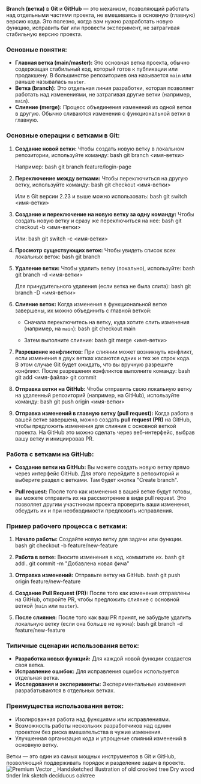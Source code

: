 **Branch (ветка)** в **Git** и **GitHub** — это механизм, позволяющий работать над отдельными частями проекта, не вмешиваясь в основную (главную) версию кода. Это полезно, когда вам нужно разработать новую функцию, исправить баг или провести эксперимент, не затрагивая стабильную версию проекта.

### **Основные понятия:**

- **Главная ветка (main/master):** Это основная ветка проекта, обычно содержащая стабильный код, который готов к публикации или продакшену. В большинстве репозиториев она называется `main` или раньше называлась `master`.
- **Ветка (branch):** Это отдельная линия разработки, которая позволяет работать над изменениями, не затрагивая другие ветки (например, `main`).
- **Слияние (merge):** Процесс объединения изменений из одной ветки в другую. Обычно сливаются изменения с функциональной ветки в главную.

### **Основные операции с ветками в Git:**

1. **Создание новой ветки:**
   Чтобы создать новую ветку в локальном репозитории, используйте команду:
   bash
   git branch <имя-ветки>
   
   Например:
   bash
   git branch feature/login-page
   

2. **Переключение между ветками:**
   Чтобы переключиться на другую ветку, используйте команду:
   bash
   git checkout <имя-ветки>
   
   Или в Git версии 2.23 и выше можно использовать:
   bash
   git switch <имя-ветки>
   

3. **Создание и переключение на новую ветку за одну команду:**
   Чтобы создать новую ветку и сразу же переключиться на нее:
   bash
   git checkout -b <имя-ветки>
   
   Или:
   bash
   git switch -c <имя-ветки>
   

4. **Просмотр существующих веток:**
   Чтобы увидеть список всех локальных веток:
   bash
   git branch
   

5. **Удаление ветки:**
   Чтобы удалить ветку (локально), используйте:
   bash
   git branch -d <имя-ветки>
   
   Для принудительного удаления (если ветка не была слита):
   bash
   git branch -D <имя-ветки>
   

6. **Слияние веток:**
   Когда изменения в функциональной ветке завершены, их можно объединить с главной веткой:
   - Сначала переключитесь на ветку, куда хотите слить изменения (например, на `main`):
     bash
     git checkout main
     
   - Затем выполните слияние:
     bash
     git merge <имя-ветки>
     

7. **Разрешение конфликтов:**
   При слиянии может возникнуть конфликт, если изменения в двух ветках касаются одних и тех же строк кода. В этом случае Git будет ожидать, что вы вручную разрешите конфликт. После разрешения конфликтов выполните команду:
   bash
   git add <имя-файла>
   git commit
   

8. **Отправка ветки на GitHub:**
   Чтобы отправить свою локальную ветку на удаленный репозиторий (например, на GitHub), используйте команду:
   bash
   git push origin <имя-ветки>
   

9. **Отправка изменений в главную ветку (pull request):**
   Когда работа в вашей ветке завершена, можно создать **pull request (PR)** на GitHub, чтобы предложить изменения для слияния с основной веткой проекта. На GitHub это можно сделать через веб-интерфейс, выбрав вашу ветку и инициировав PR.

### **Работа с ветками на GitHub:**

- **Создание ветки на GitHub:** Вы можете создать новую ветку прямо через интерфейс GitHub. Для этого перейдите в репозиторий и выберите раздел с ветками. Там будет кнопка "Create branch".
  
- **Pull request:** После того как изменения в вашей ветке будут готовы, вы можете отправить их на рассмотрение в виде pull request. Это позволяет другим участникам проекта проверить ваши изменения, обсудить их и при необходимости предложить исправления.

### **Пример рабочего процесса с ветками:**

1. **Начало работы:** Создайте новую ветку для задачи или функции.
   bash
   git checkout -b feature/new-feature
   

2. **Работа в ветке:** Вносите изменения в код, коммитите их.
   bash
   git add .
   git commit -m "Добавлена новая фича"
   

3. **Отправка изменений:** Отправьте ветку на GitHub.
   bash
   git push origin feature/new-feature
   

4. **Создание Pull Request (PR):** После того как изменения отправлены на GitHub, откройте PR, чтобы предложить слияние с основной веткой (`main` или `master`).

5. **После слияния:** После того как ваш PR принят, не забудьте удалить локальную ветку (если она больше не нужна):
   bash
   git branch -d feature/new-feature
   
### **Типичные сценарии использования веток:**
- **Разработка новых функций:** Для каждой новой функции создается своя ветка.
- **Исправление ошибок:** Для исправления ошибок используется отдельная ветка.
- **Исследования и эксперименты:** Экспериментальные изменения разрабатываются в отдельных ветках.

### **Преимущества использования веток:**
- Изолированная работа над функциями или исправлениями.
- Возможность работы нескольких разработчиков над одним проектом без риска вмешательства в чужие изменения.
- Улучшенная организация кода и упрощение слияний изменений в основную ветку.

Ветки — это один из самых мощных инструментов в Git и GitHub, позволяющий поддерживать порядок и разделение задач в проекте.
![Premium Vector _ Handsketched illustration of old crooked tree Dry wood tinder Ink sketch deciduous oaktree](https://github.com/user-attachments/assets/feba4834-c029-4bb0-bd82-a99674595baa)
